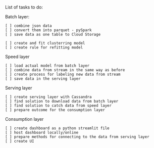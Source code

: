 List of tasks to do:

Batch layer:

    [ ] combine json data
    [ ] convert them into parquet - pySpark
    [ ] save data as one table to Cloud Storage
    
    [ ] create and fit clusterring model
    [ ] create rule for refitting model

Speed layer

    [ ] load actual model from batch layer   
    [ ] combine data from stream in the same way as before
    [ ] create process for labeling new data from stream
    [ ] save data in the serving layer

Serving layer 

    [ ] create serving layer with Cassandra
    [ ] find solution to download data from batch layer
    [ ] find solution to catch data from speed layer
    [ ] prepare outcome for the consumption layer

Consumption layer

    [ ] create dashboard as a python streamlit file
    [ ] host dashboard locally/online
    [ ] prepare methods for connecting to the data from serving layer
    [ ] create UI